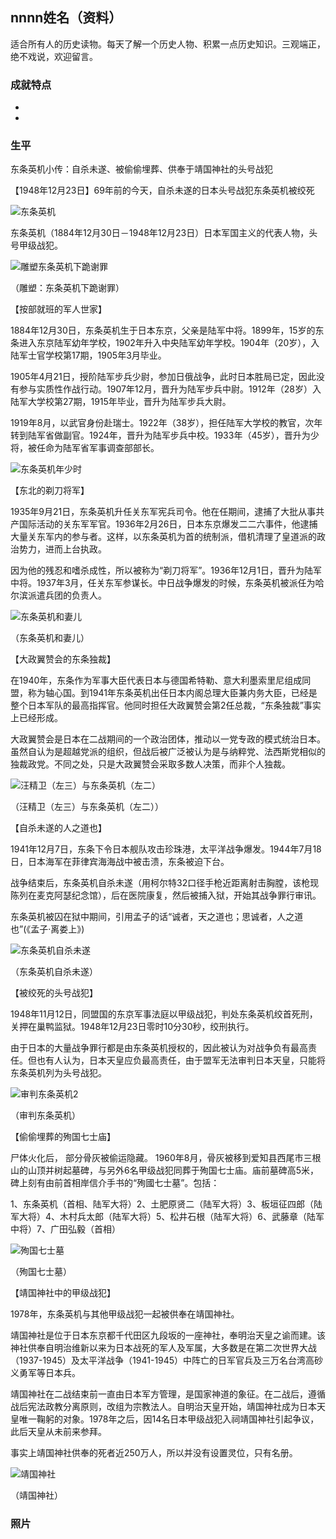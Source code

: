 ## nnnn姓名（资料）

适合所有人的历史读物。每天了解一个历史人物、积累一点历史知识。三观端正，绝不戏说，欢迎留言。  

### 成就特点

- ​
- ​


### 生平

东条英机小传：自杀未遂、被偷偷埋葬、供奉于靖国神社的头号战犯

【1948年12月23日】69年前的今天，自杀未遂的日本头号战犯东条英机被绞死

![东条英机](东条英机.jpg)

东条英机（1884年12月30日－1948年12月23日）日本军国主义的代表人物，头号甲级战犯。

![雕塑东条英机下跪谢罪](雕塑东条英机下跪谢罪.jpg)

（雕塑：东条英机下跪谢罪）

【按部就班的军人世家】

1884年12月30日，东条英机生于日本东京，父亲是陆军中将。1899年，15岁的东条进入东京陆军幼年学校，1902年升入中央陆军幼年学校。1904年（20岁），入陆军士官学校第17期，1905年3月毕业。

1905年4月21日，授阶陆军步兵少尉，参加日俄战争，此时日本胜局已定，因此没有参与实质性作战行动。1907年12月，晋升为陆军步兵中尉。1912年（28岁）入陆军大学校第27期，1915年毕业，晋升为陆军步兵大尉。

1919年8月，以武官身份赴瑞士。1922年（38岁），担任陆军大学校的教官，次年转到陆军省做副官。1924年，晋升为陆军步兵中校。1933年（45岁），晋升为少将，被任命为陆军省军事调查部部长。

![东条英机年少时](东条英机年少时.JPG)

【东北的剃刀将军】

1935年9月21日，东条英机升任关东军宪兵司令。他在任期间，逮捕了大批从事共产国际活动的关东军军官。1936年2月26日，日本东京爆发二二六事件，他逮捕大量关东军内的参与者。这样，以东条英机为首的统制派，借机清理了皇道派的政治势力，进而上台执政。

因为他的残忍和嗜杀成性，所以被称为“剃刀将军”。1936年12月1日，晋升为陆军中将。1937年3月，任关东军参谋长。中日战争爆发的时候，东条英机被派任为哈尔滨派遣兵团的负责人。

![东条英机和妻儿](东条英机和妻儿.jpg)

（东条英机和妻儿）

【大政翼赞会的东条独裁】

在1940年，东条作为军事大臣代表日本与德国希特勒、意大利墨索里尼组成同盟，称为轴心国。到1941年东条英机出任日本内阁总理大臣兼内务大臣，已经是整个日本军队的最高指挥官。他同时担任大政翼赞会第2任总裁，“东条独裁”事实上已经形成。

大政翼赞会是日本在二战期间的一个政治团体，推动以一党专政的模式统治日本。虽然自认为是超越党派的组织，但战后被广泛被认为是与纳粹党、法西斯党相似的独裁政党。不同之处，只是大政翼赞会采取多数人决策，而非个人独裁。

![汪精卫（左三）与东条英机（左二）](汪精卫（左三）与东条英机（左二）.jpeg)

（汪精卫（左三）与东条英机（左二））

【自杀未遂的人之道也】

1941年12月7日，东条下令日本舰队攻击珍珠港，太平洋战争爆发。1944年7月18日，日本海军在菲律宾海海战中被击溃，东条被迫下台。

战争结束后，东条英机自杀未遂（用柯尔特32口径手枪近距离射击胸膛，该枪现陈列在麦克阿瑟纪念馆），后在医院康复，然后被捕入狱，开始其战争罪行审讯。

东条英机被囚在狱中期间，引用孟子的话“诚者，天之道也；思诚者，人之道也”(《孟子·离娄上》)

![东条英机自杀未遂](东条英机自杀未遂.jpg)

（东条英机自杀未遂）

【被绞死的头号战犯】

1948年11月12日，同盟国的东京军事法庭以甲级战犯，判处东条英机绞首死刑，关押在巢鸭监狱。1948年12月23日零时10分30秒，绞刑执行。

由于日本的大量战争罪行都是由东条英机授权的，因此被认为对战争负有最高责任。但也有人认为，日本天皇应负最高责任，由于盟军无法审判日本天皇，只能将东条英机列为头号战犯。

![审判东条英机2](审判东条英机2.jpg)

（审判东条英机）

【偷偷埋葬的殉国七士庙】

尸体火化后， 部分骨灰被偷运隐藏。 1960年8月，骨灰被移到爱知县西尾市三根山的山顶并树起墓碑，与另外6名甲级战犯同葬于殉国七士庙。庙前墓碑高5米，碑上刻有由前首相岸信介手书的“殉國七士墓”。包括：

1、东条英机（首相、陆军大将）2、土肥原贤二（陆军大将）3、板垣征四郎（陆军大将）4、木村兵太郎（陆军大将）5、松井石根（陆军大将）6、武藤章（陆军中将）7、广田弘毅（首相）

![殉国七士墓](殉国七士墓.jpg)

（殉国七士墓）

【靖国神社中的甲级战犯】

1978年，东条英机与其他甲级战犯一起被供奉在靖国神社。

靖国神社是位于日本东京都千代田区九段坂的一座神社，奉明治天皇之谕而建。该神社供奉自明治维新以来为日本战死的军人及军属，大多数是在第二次世界大战（1937-1945）及太平洋战争（1941-1945）中阵亡的日军官兵及三万名台湾高砂义勇军等日本兵。

靖国神社在二战结束前一直由日本军方管理，是国家神道的象征。在二战后，遵循战后宪法政教分离原则，改组为宗教法人。自明治天皇开始，靖国神社成为日本天皇唯一鞠躬的对象。1978年之后，因14名日本甲级战犯入祠靖国神社引起争议，此后天皇从未前来参拜。

事实上靖国神社供奉的死者近250万人，所以并没有设置灵位，只有名册。

![靖国神社](靖国神社.JPG)

（靖国神社）

### 照片

